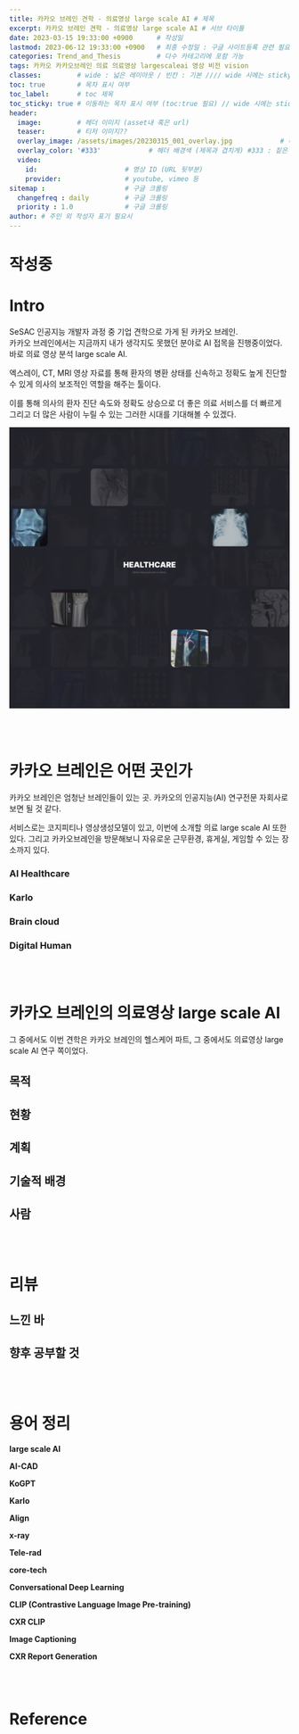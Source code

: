 ```yaml
---
title: 카카오 브레인 견학 - 의료영상 large scale AI # 제목
excerpt: 카카오 브레인 견학 - 의료영상 large scale AI # 서브 타이틀
date: 2023-03-15 19:33:00 +0900      # 작성일
lastmod: 2023-06-12 19:33:00 +0900   # 최종 수정일 : 구글 사이트등록 관련 필요
categories: Trend_and_Thesis         # 다수 카테고리에 포함 가능
tags: 카카오 카카오브레인 의료 의료영상 largescaleai 영상 비전 vision                   # 태그 복수개 가능
classes:         # wide : 넓은 레이아웃 / 빈칸 : 기본 //// wide 시에는 sticky toc 불가
toc: true        # 목차 표시 여부
toc_label:       # toc 제목
toc_sticky: true # 이동하는 목차 표시 여부 (toc:true 필요) // wide 시에는 sticky toc 불가
header: 
  image:         # 헤더 이미지 (asset내 혹은 url)
  teaser:        # 티저 이미지??
  overlay_image: /assets/images/20230315_001_overlay.jpg            # 헤더 이미지 (제목과 겹치게)
  overlay_color: '#333'            # 헤더 배경색 (제목과 겹치게) #333 : 짙은 회색
  video:
    id:                      # 영상 ID (URL 뒷부분)
    provider:                # youtube, vimeo 등
sitemap :                    # 구글 크롤링
  changefreq : daily         # 구글 크롤링
  priority : 1.0             # 구글 크롤링
author: # 주인 외 작성자 표기 필요시
---
```

<!--postNo: 20230315_001-->

# 작성중

# Intro  

<!-- 카카오 브레인을 방문하게 된 계기와 느낀 바에 대한 간략 서술. 이를 통한 흥미 유발 -->

SeSAC 인공지능 개발자 과정 중 기업 견학으로 가게 된 카카오 브레인.  
카카오 브레인에서는 지금까지 내가 생각지도 못했던 분야로 AI 접목을 진행중이었다.
바로 의료 영상 분석 large scale AI.

엑스레이, CT, MRI 영상 자료를 통해 환자의 병환 상태를 신속하고 정확도 높게 진단할 수 있게
의사의 보조적인 역할을 해주는 툴이다.

이를 통해 의사의 환자 진단 속도와 정확도 상승으로 더 좋은 의료 서비스를 더 빠르게 그리고 더 많은 사람이 누릴 수 있는
그러한 시대를 기대해볼 수 있겠다.

![](/assets/images/20230315_001_intro.jpg)

<br>
<br>

# 카카오 브레인은 어떤 곳인가

<!-- 카카오 브레인과 서비스 등에 대한 간략 소개-->

카카오 브레인은 엄청난 브레인들이 있는 곳.
카카오의 인공지능(AI) 연구전문 자회사로 보면 될 것 같다.

서비스로는 코지피티나 영상생성모델이 있고, 이번에 소개할 의료 large scale AI 또한 있다.
그리고 카카오브레인을 방문해보니 자유로운 근무환경, 휴게실, 게임할 수 있는 장소까지 있다.

### AI Healthcare
<!--AI Healthcare는 의료영상분야와 제약분야가 있다-->

### Karlo
<!--생성형 모델인 칼로는 ~ 이며 B DISCOVER가 이를 기반으로 서비스된다.-->

### Brain cloud
<!--클라우드 플랫폼 관련된 이야기-->

### Digital Human
<!--디지털 휴먼을 왜 만들고 어쩌고-->


<br>
<br>

# 카카오 브레인의 의료영상 large scale AI

<!-- 카카오 브레인 의료영상 large scale AI에 대한 설명-->

그 중에서도 이번 견학은 카카오 브레인의 헬스케어 파트, 그 중에서도 의료영상 large scale AI 연구 쪽이었다.  


## 목적

## 현황

## 계획

## 기술적 배경

## 사람


<br>
<br>

# 리뷰

<!-- 느낀바와 앞으로 공부해야 할 것 등에 대한 언급-->

## 느낀 바

## 향후 공부할 것

<br>
<br>


# 용어 정리

<!-- 이곳에 모르는 용어 혹은 정확히 알아야 하는 용어에 대해 서술한다. -->
<!-- 모두 작성된 이후엔 가장 하단의 reference 바로 위에 위치시킨다. -->

**large scale AI**

**AI-CAD**

**KoGPT**

**Karlo**

**Align**

**x-ray**

**Tele-rad**

**core-tech**

**Conversational Deep Learning**

**CLIP (Contrastive Language Image Pre-training)**

**CXR CLIP**

**Image Captioning**

**CXR Report Generation**


<br>
<br>

# Reference



